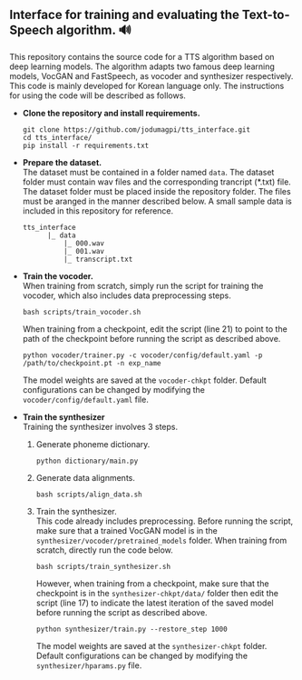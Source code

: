 ## Interface for training and evaluating the Text-to-Speech algorithm. :loud_sound:	

This repository contains the source code for a TTS algorithm based on deep learning models. The algorithm adapts two famous deep learning models, VocGAN and FastSpeech, as vocoder and synthesizer respectively. This code is mainly developed for Korean language only. The instructions for using the code will be described as follows.

- **Clone the repository and install requirements.**
  ```
  git clone https://github.com/jodumagpi/tts_interface.git
  cd tts_interface/
  pip install -r requirements.txt
  ```

- **Prepare the dataset.**\
The dataset must be contained in a folder named `data`. The dataset folder must contain wav files and the corresponding trancript (*.txt) file. The dataset folder must be placed inside the repository folder. The files must be aranged in the manner described below. A small sample data is included in this repository for reference.
  ```
  tts_interface  
        |_ data
            |_ 000.wav
            |_ 001.wav
            |_ transcript.txt
  ```

- **Train the vocoder.**\
When training from scratch, simply run the script for training the vocoder, which also includes data preprocessing steps.
  ```
  bash scripts/train_vocoder.sh
  ```
  When training from a checkpoint, edit the script (line 21) to point to the path of the checkpoint before running the script as described above.
    ```
    python vocoder/trainer.py -c vocoder/config/default.yaml -p /path/to/checkpoint.pt -n exp_name
    ```
  The model weights are saved at the `vocoder-chkpt` folder. Default configurations can be changed by modifying the `vocoder/config/default.yaml` file.

- **Train the synthesizer**\
Training the synthesizer involves 3 steps. 
  1. Generate phoneme dictionary.
      ```
      python dictionary/main.py
      ```
  2. Generate data alignments.
      ```
      bash scripts/align_data.sh
      ```
  3. Train the synthesizer.\
      This code already includes preprocessing. Before running the script, make sure that a trained VocGAN model is in the `synthesizer/vocoder/pretrained_models` folder. When training from scratch, directly run the code below.
      ```
      bash scripts/train_synthesizer.sh
      ```
      However, when training from a checkpoint, make sure that the checkpoint is in the `synthesizer-chkpt/data/` folder then edit the script (line 17) to indicate the latest iteration of the saved model before running the script as described above.
      ```
      python synthesizer/train.py --restore_step 1000 
      ```
      The model weights are saved at the `synthesizer-chkpt` folder. Default configurations can be changed by modifying the `synthesizer/hparams.py` file.
